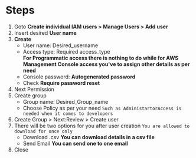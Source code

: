 # Steps  
1. Goto **Create individual IAM users > Manage Users > Add user**  
2. Insert desired **User name**
3. **Create**    
   * User name: Desired_username
   * Access type: Required access_type  
   **For Programmatic access there is nothing to do while for AWS Management Console access you've to assign other details as per need**
   * Console password: **Autogenerated password**
   * Check **Require password reset**
4. Next Permission  
5. Create group  
   * Group name: Desired_Group_name  
   * Choose Policy as per your need  `Such as AdministartorAccess is needed when it comes to developers`
6. Create Group > Next:Review > Create user
7. There will be two options for you after user creation  `You are allowed to download for once only`
   *  Download .csv  **You can download details in a csv file**  
   *  Send Email  **You can send one to one email**  
8. Close
